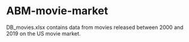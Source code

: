# ABM-movie-market

DB_movies.xlsx contains data from movies released between 2000 and 2019 on the US movie market.
